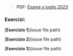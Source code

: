> **PDF:** [Esame x luglio 2023](/Esami/2023/esameLuglio_conSol.pdf)

### Esercizi:

[**Esercizio 1**](issue file path)

[**Esercizio 2**](issue file path)

[**Esercizio 3**](issue file path)

